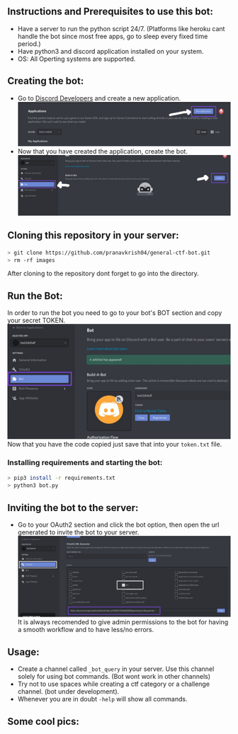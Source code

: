 ## Instructions and Prerequisites to use this bot:
* Have a server to run the python script 24/7. (Platforms like heroku cant handle the bot since most free apps, go to sleep every fixed time period.)
* Have python3 and discord application installed on your system.
* OS: All Operting systems are supported.

## Creating the bot: 
* Go to [Discord Developers](https://discord.com/developers/applications) and create a new application. 
![1](https://github.com/pranavkrish04/general-ctf-bot/blob/main/images/ss1.jpg)
* Now that you have created the application, create the bot.
![2](https://github.com/pranavkrish04/general-ctf-bot/blob/main/images/ss2.jpg)

## Cloning this repository in your server:
```bash
> git clone https://github.com/pranavkrish04/general-ctf-bot.git
> rm -rf images
```
After cloning to the repository dont forget to go into the directory.

## Run the Bot:
In order to run the bot you need to go to your bot's BOT section and copy your secret TOKEN.
![3](https://github.com/pranavkrish04/general-ctf-bot/blob/main/images/ss3.jpg)
Now that you have the code copied just save that into your ``token.txt`` file.

### Installing requirements and starting the bot: 
```bash
> pip3 install -r requirements.txt
> python3 bot.py
```
## Inviting the bot to the server:
* Go to your OAuth2 section and click the bot option, then open the url generated to invite the bot to your server. 
![4](https://github.com/pranavkrish04/general-ctf-bot/blob/main/images/ss4.jpg)
It is always recomended to give admin permissions to the bot for having a smooth workflow and to have less/no errors.

## Usage: 
* Create a channel called ``_bot_query`` in your server. Use this channel solely for using bot commands. (Bot wont work in other channels)
* Try not to use spaces while creating a ctf category or a challenge channel. (bot under development).
* Whenever you are in doubt ``-help`` will show all commands.

## Some cool pics: 
